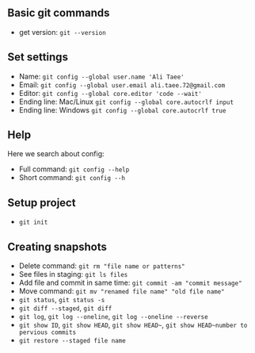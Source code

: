 
## Basic git commands

- get version: `git --version`

## Set settings 

- Name: `git config --global user.name 'Ali Taee'`
- Email:  `git config --global user.email ali.taee.72@gmail.com`
- Editor: `git config --global core.editor 'code --wait'`
- Ending line: Mac/Linux `git config --global core.autocrlf input`
- Ending line: Windows `git config --global core.autocrlf true`

## Help 

Here we search about config:

- Full command: `git config --help`
- Short command: `git config --h`

## Setup project

- `git init`

## Creating snapshots

- Delete command: `git rm "file name or patterns"`
- See files in staging: `git ls files`
- Add file and commit in same time: `git commit -am "commit message"`
- Move command: `git mv "renamed file name" "old file name"`
- `git status`, `git status -s`
- `git diff --staged`, `git diff`
- `git log`, `git log --oneline`, `git log --oneline --reverse`
- `git show ID`, `git show HEAD`, `git show HEAD~`, `git show HEAD~number to pervious commits`
- `git restore --staged file name`